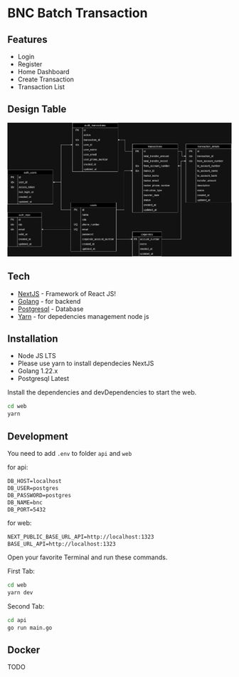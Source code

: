 # BNC Batch Transaction

## Features

- Login
- Register
- Home Dashboard
- Create Transaction
- Transaction List

## Design Table

![design_table](./docs/bnc_diagram.jpg)

## Tech

- [NextJS] - Framework of React JS!
- [Golang] - for backend
- [Postgresql] - Database
- [Yarn] - for depedencies management node js

## Installation

- Node JS LTS
- Please use yarn to install dependecies NextJS
- Golang 1.22.x
- Postgresql Latest

Install the dependencies and devDependencies to start the web.

```sh
cd web
yarn
```

## Development

You need to add `.env` to folder `api` and `web`

for api:
```
DB_HOST=localhost
DB_USER=postgres
DB_PASSWORD=postgres
DB_NAME=bnc
DB_PORT=5432
```

for web:
```
NEXT_PUBLIC_BASE_URL_API=http://localhost:1323
BASE_URL_API=http://localhost:1323
```

Open your favorite Terminal and run these commands.

First Tab:

```sh
cd web
yarn dev
```

Second Tab:

```sh
cd api
go run main.go
```

## Docker

TODO


   [NextJS]: <https://nextjs.org/>
   [Golang]: <https://go.dev/>
   [Postgresql]: <https://www.postgresql.org/>
   [Yarn]: <https://classic.yarnpkg.com/en/docs>

   [PlDb]: <https://github.com/joemccann/dillinger/tree/master/plugins/dropbox/README.md>
   [PlGh]: <https://github.com/joemccann/dillinger/tree/master/plugins/github/README.md>
   [PlGd]: <https://github.com/joemccann/dillinger/tree/master/plugins/googledrive/README.md>
   [PlOd]: <https://github.com/joemccann/dillinger/tree/master/plugins/onedrive/README.md>
   [PlMe]: <https://github.com/joemccann/dillinger/tree/master/plugins/medium/README.md>
   [PlGa]: <https://github.com/RahulHP/dillinger/blob/master/plugins/googleanalytics/README.md>
